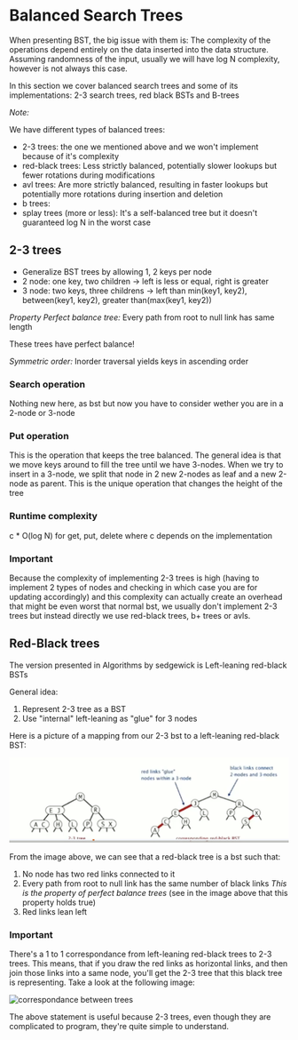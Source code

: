 # Balanced Search Trees

When presenting BST, the big issue with them is: The complexity of the operations depend entirely
on the data inserted into the data structure. Assuming randomness of the input, usually we will
have log N complexity, however is not always this case. 

In this section we cover balanced search trees and some of its implementations: 2-3 search trees,
red black BSTs and B-trees

*Note:*

We have different types of balanced trees:
- 2-3 trees: the one we mentioned above and we won't implement because of it's complexity
- red-black trees: Less strictly balanced, potentially slower lookups but fewer rotations during modifications
- avl trees: Are more strictly balanced, resulting in faster lookups but potentially more rotations during insertion and deletion
- b trees:
- splay trees (more or less): It's a self-balanced tree but it doesn't guaranteed log N in the worst case


## 2-3 trees

- Generalize BST trees by allowing 1, 2 keys per node
- 2 node: one key, two children -> left is less or equal, right is greater
- 3 node: two keys, three childrens -> left than min(key1, key2), between(key1, key2), greater than(max(key1, key2))

*Property Perfect balance tree:* Every path from root to null link has same length

These trees have perfect balance!

*Symmetric order:* Inorder traversal yields keys in ascending order

### Search operation

Nothing new here, as bst but now you have to consider wether you are in a 2-node or 3-node


### Put operation

This is the operation that keeps the tree balanced. The general idea is that we move keys around to fill the tree until 
we have 3-nodes. When we try to insert in a 3-node, we split that node in 2 new 2-nodes as leaf and a new 2-node as parent.
This is the unique operation that changes the height of the tree


### Runtime complexity

c * O(log N) for get, put, delete where c depends on the implementation


### Important

Because the complexity of implementing 2-3 trees is high (having to implement 2 types of nodes and checking
in which case you are for updating accordingly) and this complexity can actually create an overhead 
that might be even worst that normal bst, we usually don't implement 2-3 trees but instead directly
we use red-black trees, b+ trees or avls. 

## Red-Black trees

The version presented in Algorithms by sedgewick is Left-leaning red-black BSTs

General idea:
1. Represent 2-3 tree as a BST
2. Use "internal" left-leaning as "glue" for 3 nodes

Here is a picture of a mapping from our 2-3 bst to a left-leaning red-black BST:

![2-3 tree node to red-black tree](./images/2-3-tree-vs-red-black-tree.png)

From the image above, we can see that a red-black tree is a bst such that:

1. No node has two red links connected to it
2. Every path from root to null link has the same number of black links *This is the property of perfect balance trees* (see in the image above that this property holds true)
3. Red links lean left

### Important

There's a 1 to 1 correspondance from left-leaning red-black trees to 2-3 trees. This means, that if you draw the red links as horizontal links, and
then join those links into a same node, you'll get the 2-3 tree that this black tree is representing. Take a look at the following image:

![correspondance between trees](mapping-2-3-tree-to-red-black-tree.png)

The above statement is useful because 2-3 trees, even though they are complicated to program, they're quite simple to understand.

